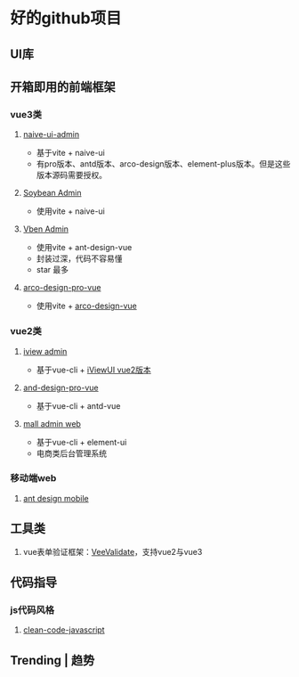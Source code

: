 # 好的github项目

## UI库

## 开箱即用的前端框架

### vue3类

1. [naive-ui-admin](https://github.com/jekip/naive-ui-admin)
    + 基于vite + naive-ui
    + 有pro版本、antd版本、arco-design版本、element-plus版本。但是这些版本源码需要授权。

2. [Soybean Admin](https://docs.soybean.pro/)
    + 使用vite + naive-ui

3. [Vben Admin](https://vvbin.cn/doc-next/)
    + 使用vite +  ant-design-vue
    + 封装过深，代码不容易懂
    + star 最多

4. [arco-design-pro-vue](https://github.com/arco-design/arco-design-pro-vue)
    + 使用vite + [arco-design-vue](https://arco.design/vue/docs/start)


### vue2类

1. [iview admin](https://github.com/iview/iview-admin)
   + 基于vue-cli + [iViewUI vue2版本](http://v4.iviewui.com/)

2. [and-design-pro-vue](https://pro.antdv.com/)
   + 基于vue-cli + antd-vue

3. [mall admin web](https://github.com/macrozheng/mall-admin-web)
   + 基于vue-cli + element-ui
   + 电商类后台管理系统

### 移动端web

1. [ant design mobile](https://mobile.ant.design/zh)

## 工具类

1. vue表单验证框架：[VeeValidate](https://github.com/logaretm/vee-validate)，支持vue2与vue3


## 代码指导

### js代码风格

1. [clean-code-javascript](https://github.com/ryanmcdermott/clean-code-javascript)


## Trending | 趋势
